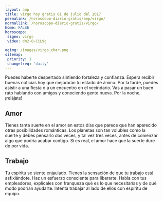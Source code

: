 ```yaml
---
layout: amp
title: virgo hoy gratis 01 de julio del 2017 
permalink: /horoscopo-diario-gratis/amp/virgo/
normallink: /horoscopo-diario-gratis/virgo/
home: FALSE
horoscopo:
 signo: virgo
 video: dm2-O-CiL9g

ogimg: /images/virgo_char.png
sitemap:
 priority: 1
 changefreq: 'daily'
---
```



Puedes haberte despertado sintiendo fortaleza y confianza. Espera recibir buenas noticias hoy que mejorarán tu estado de ánimo. Por la tarde, puedes asistir a una fiesta o a un encuentro en el vecindario. Vas a pasar un buen rato hablando con amigos y conociendo gente nueva. Por la noche, ¡relájate!

## Amor

Tienes tanta suerte en el amor en estos días que parece que han aparecido otras posibilidades románticas. Los planetas son tan volubles como la suerte y debes pensarlo dos veces, y tal vez tres veces, antes de comenzar algo que podría acabar contigo. Si es real, el amor hace que la suerte dure de por vida.

## Trabajo

Tu espíritu se siente enjaulado. Tienes la sensación de que tu trabajo está asfixiándote. Haz un esfuerzo consciente para liberarte. Habla con tus empleadores, explícales con franqueza qué es lo que necesitarías y de qué modo podrían ayudarte. Intenta trabajar al lado de ellos con espíritu de equipo.